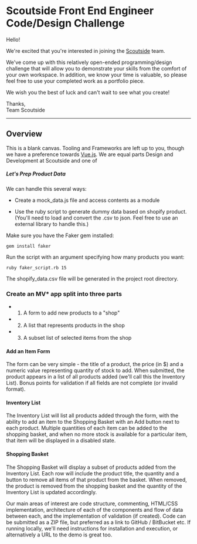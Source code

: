 
Scoutside Front End Engineer Code/Design Challenge
=======================

Hello!

We're excited that you're interested in joining the [Scoutside](https://scoutside.com) team.

We've come up with this relatively open-ended programming/design
challenge that will allow you to demonstrate your skills from the comfort
of your own workspace.  In addition, we know your time is valuable, so please
feel free to use your completed work as a portfolio piece.

We wish you the best of luck and can't wait to see what you create!

Thanks,  
Team Scoutside

--------------------------------------------------------------
## Overview

This is a blank canvas. Tooling and Frameworks are left up to you, though we have a preference towards [Vue.js](https://vuejs.org/). We are equal parts Design and Development at Scoutside and one of 


##### Let's Prep Product Data
We can handle this several ways:

- Create a mock_data.js file and access contents as a module

- Use the ruby script to generate dummy data based on shopify product. (You'll need to load and convert the .csv to json. Feel free to use an external library to handle this.)

Make sure you have the Faker gem installed:

    gem install faker

Run the script with an argument specifying how many products you want:

    ruby faker_script.rb 15

The shopify_data.csv file will be generated in the project root directory.

### Create an MV* app split into three parts

- 1. A form to add new products to a "shop"

- 2. A list that represents products in the shop

- 3. A subset list of selected items from the shop


#### Add an Item Form


The form can be very simple - the title of a product, the price (in $) and a numeric value representing quantity of stock to add. When submitted, the product appears in a list of all products added (we'll call this the Inventory List). Bonus points for validation if all fields are not complete (or invalid format).


#### Inventory List


The Inventory List will list all products added through the form, with the ability to add an item to the Shopping Basket with an Add button next to each product. Multiple quantities of each item can be added to the shopping basket, and when no more stock is available for a particular item, that item will be displayed in a disabled state.


#### Shopping Basket


The Shopping Basket will display a subset of products added from the Inventory List. Each row will include the product title, the quantity and a button to remove all items of that product from the basket. When removed, the product is removed from the shopping basket and the quantity of the Inventory List is updated accordingly.



Our main areas of interest are code structure, commenting, HTML/CSS implementation, architecture of each of the components and flow of data between each, and the implementation of validation (if created). Code can be submitted as a ZIP file, but preferred as a link to GitHub / BitBucket etc. If running locally, we'll need instructions for installation and execution, or alternatively a URL to the demo is great too. 
